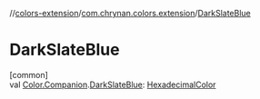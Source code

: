 //[colors-extension](../../index.md)/[com.chrynan.colors.extension](index.md)/[DarkSlateBlue](-dark-slate-blue.md)

# DarkSlateBlue

[common]\
val [Color.Companion](../../../colors-core/colors-core/com.chrynan.colors/-color/-companion/index.md).[DarkSlateBlue](-dark-slate-blue.md): [HexadecimalColor](../../../colors-core/colors-core/com.chrynan.colors/-hexadecimal-color/index.md)
